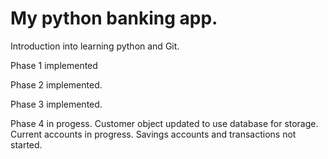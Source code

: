 # My python banking app.

Introduction into learning python and Git.

Phase 1 implemented

Phase 2 implemented.

Phase 3 implemented.

Phase 4 in progess. Customer object updated to use database for storage. Current accounts in progress.  Savings accounts and transactions not started.

